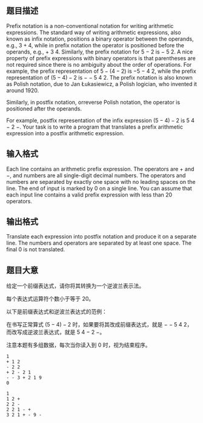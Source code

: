 ## 题目描述
Prefix notation is a non-conventional notation for writing arithmetic expressions. The standard way of writing arithmetic expressions, also known as infix notation, positions a binary operator between the operands, e.g., $3 + 4$, while in prefix notation the operator is positioned before the operands, e.g., $+$ $3$ $4$. Similarly, the prefix notation for $5$ $-$ $2$ is $-$ $5$ $2$. A nice property of prefix expressions with binary operators is that parentheses are not required since there is no ambiguity about the order of operations. For example, the prefix representation of $5 - (4 - 2)$ is $-5$ $-$ $4$ $2$, while the prefix representation of $(5 - 4) - 2$ is $-$ $-$ $5$ $4$ $2$. The prefix notation is also known as Polish notation, due to Jan Łukasiewicz, a Polish logician, who invented it around $1920$.

Similarly, in postfix notation, orreverse Polish notation, the operator is positioned after the operands.

For example, postfix representation of the infix expression $(5 - 4) - 2$ is $5$ $4$ $-$ $2$ $-$. Your task is to write a program that translates a prefix arithmetic expression into a postfix arithmetic expression.

## 输入格式
Each line contains an arithmetic prefix expression. The operators are $+$ and $-$, and numbers are all single-digit decimal numbers. The operators and numbers are separated by exactly one space with no leading spaces on the line. The end of input is marked by $0$ on a single line. You can assume that each input line contains a valid prefix expression with less than $20$ operators.

## 输出格式
Translate each expression into postfix notation and produce it on a separate line. The numbers and operators are separated by at least one space. The final $0$ is not translated.

## 题目大意
给定一个前缀表达式，请你将其转换为一个逆波兰表示法。

每个表达式运算符个数小于等于 $20$。

以下是前缀表达式和逆波兰表达式的范例：

在书写正常算式 $(5 - 4) - 2$ 时，如果要将其改成前缀表达式，就是 $-$ $-$ $5$ $4$ $2$，而改写成逆波兰表达式，就是 $5$ $4$ $-$ $2$ $-$。

注意本题有多组数据，每次当你读入到 $0$ 时，视为结束程序。

```input1
1
+ 1 2
- 2 2
+ 2 - 2 1
- - 3 + 2 1 9
0
```

```output1
1
1 2 +
2 2 -
2 2 1 - +
3 2 1 + - 9 -
```

